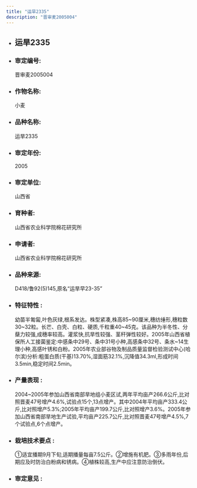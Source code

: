 ```yaml
---
title: "运旱2335"
description: "晋审麦2005004"
---
```

* ## 运旱2335
* ###  审定编号:  
   晋审麦2005004

*  ### 作物名称:  
   小麦

*   ###  品种名称: 
    运旱2335

*   ### 审定年份: 
    2005

*   ### 审定单位:  
    山西省

*   ### 育种者:  
    山西省农业科学院棉花研究所

*   ### 申请者:  
    山西省农业科学院棉花研究所

*   ### 品种来源:  
    D418/鲁92(5)145,原名“运旱早23-35”

*   ### 特征特性 : 
    幼苗半匍匐,叶色灰绿,根系发达。株型紧凑,株高85~90厘米,穗纺缍形,穗粒数30~32粒。长芒、白壳、白粒、硬质,千粒重40~45克。该品种为半冬性、分蘖力较强,成穗率较高。灌浆快,抗旱性较强、茎秆弹性较好。2005年山西省植保所人工接菌鉴定:中感条中29号、条中31号小种,高感条中32号、条水~14生理小种,高感叶锈和白粉。2005年农业部谷物及制品质量监督检验测试中心(哈尔滨)分析:粗蛋白质(干基)13.70%,湿面筋32.1%,沉降值34.3ml,形成时间3.5min,稳定时间2.5min。

*   ### 产量表现 : 
    2004~2005年参加山西省南部旱地组小麦区试,两年平均亩产266.6公斤,比对照晋麦47号增产4.6%,试验点15个,13点增产。其中2004年平均亩产333.4公斤,比对照增产5.3%;2005年平均亩产199.7公斤,比对照增产3.6%。2005年参加山西省南部旱地生产试验,平均亩产225.7公斤,比对照晋麦47号增产4.5%,7个试验点,6个点增产。

*   ### 栽培技术要点 : 
    ①适宜播期9月下旬,适期播量每亩7.5公斤。②增施有机肥。③多雨年份,后期应及时防治白粉病和锈病。④植株较高,生产中应注意防治倒伏。

*   ### 审定意见 : 
    
